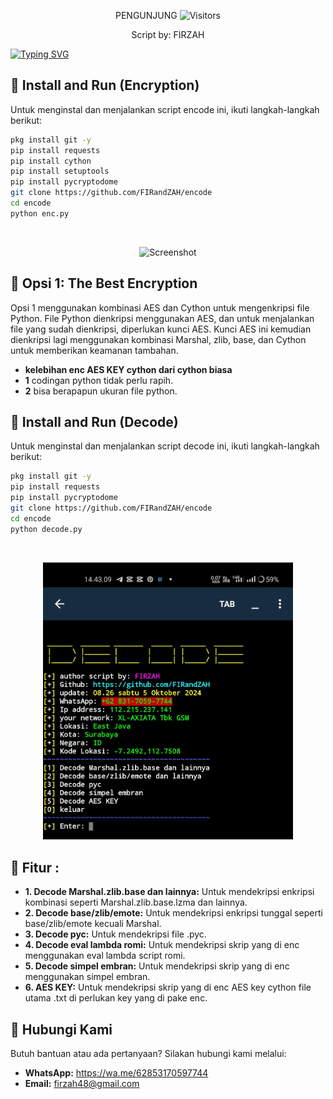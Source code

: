 
<p align="center"> 
 PENGUNJUNG 

 <img src="https://profile-counter.glitch.me/FIRandZAH/count.svg" alt="Visitors">
</p>

<p align="center">
  Script by: FIRZAH
</p>

[![Typing SVG](https://readme-typing-svg.demolab.com?font=Fira+Code&pause=1000&color=00FF00&background=31FF9400&width=435&lines=Script+Encode+dan+Decode+Code+Python)](https://git.io/typing-svg)

## 🚀 Install and Run (Encryption)

Untuk menginstal dan menjalankan script encode ini, ikuti langkah-langkah berikut:

```sh
pkg install git -y
pip install requests
pip install cython
pip install setuptools
pip install pycryptodome
git clone https://github.com/FIRandZAH/encode
cd encode
python enc.py
```

<br>
<p align="center">
  <img src="enc.jpg" alt="Screenshot" width="400"/>
</p>

## 🔐 Opsi 1: The Best Encryption

Opsi 1 menggunakan kombinasi AES dan Cython untuk mengenkripsi file Python. File Python dienkripsi menggunakan AES, dan untuk menjalankan file yang sudah dienkripsi, diperlukan kunci AES. Kunci AES ini kemudian dienkripsi lagi menggunakan kombinasi Marshal, zlib, base, dan Cython untuk memberikan keamanan tambahan.
- **kelebihan enc AES KEY cython dari cython biasa**
- **1** codingan python tidak perlu rapih.
- **2** bisa berapapun ukuran file python.
## 🚀 Install and Run (Decode)

Untuk menginstal dan menjalankan script decode ini, ikuti langkah-langkah berikut:

```sh
pkg install git -y
pip install requests
pip install pycryptodome
git clone https://github.com/FIRandZAH/encode
cd encode
python decode.py
```

<br>
<p align="center">
  <img src="dec.jpg" alt="Screenshot" width="400"/>
</p>

## 🔧 Fitur :

- **1. Decode Marshal.zlib.base dan lainnya:** Untuk mendekripsi enkripsi kombinasi seperti Marshal.zlib.base.lzma dan lainnya.
- **2. Decode base/zlib/emote:** Untuk mendekripsi enkripsi tunggal seperti base/zlib/emote kecuali Marshal.
- **3. Decode pyc:** Untuk mendekripsi file .pyc.
- **4. Decode eval lambda romi:** Untuk mendekripsi skrip yang di enc menggunakan eval lambda script romi.
- **5. Decode simpel embran:** Untuk mendekripsi skrip yang di enc menggunakan simpel embran.
- **6. AES KEY:** Untuk mendekripsi skrip yang di enc AES key cython file utama .txt di perlukan key yang di pake enc.


##  🤝  Hubungi Kami

Butuh bantuan atau ada pertanyaan?  Silakan hubungi kami melalui:

* **WhatsApp:** https://wa.me/62853170597744
* **Email:** [firzah48@gmail.com](mailto:firzah48@gmail.com) 

